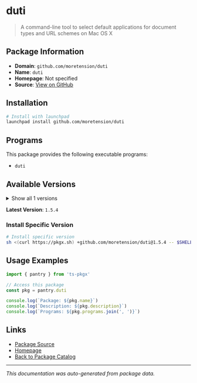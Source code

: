 # duti

> A command-line tool to select default applications for document types and URL schemes on Mac OS X

## Package Information

- **Domain**: `github.com/moretension/duti`
- **Name**: `duti`
- **Homepage**: Not specified
- **Source**: [View on GitHub](https://github.com/pkgxdev/pantry/tree/main/projects/github.com/moretension/duti/package.yml)

## Installation

```bash
# Install with launchpad
launchpad install github.com/moretension/duti
```

## Programs

This package provides the following executable programs:

- `duti`

## Available Versions

<details>
<summary>Show all 1 versions</summary>

- `1.5.4`

</details>

**Latest Version**: `1.5.4`

### Install Specific Version

```bash
# Install specific version
sh <(curl https://pkgx.sh) +github.com/moretension/duti@1.5.4 -- $SHELL -i
```

## Usage Examples

```typescript
import { pantry } from 'ts-pkgx'

// Access this package
const pkg = pantry.duti

console.log(`Package: ${pkg.name}`)
console.log(`Description: ${pkg.description}`)
console.log(`Programs: ${pkg.programs.join(', ')}`)
```

## Links

- [Package Source](https://github.com/pkgxdev/pantry/tree/main/projects/github.com/moretension/duti/package.yml)
- [Homepage](#)
- [Back to Package Catalog](../../../package-catalog.md)

---

*This documentation was auto-generated from package data.*
